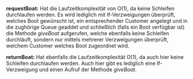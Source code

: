 **requestBoat:** Hat die Laufzeitkomplexität von O(1), da keine Schleifen durchlaufen werden. Es wird lediglich mit If-Verzweigungen überprüft, welches Boot gewünscht ist, ein entsprechender Customer angelegt und in die zughörige Queue geaddet und schließlich (falls ein Boot verfügbar ist) die Methode _giveBoat_ aufgerufen, welche ebenfalls keine Schleifen durchläuft, sondern nur mittels mehrerer Verzweigungen überprüft, welchem Customer welches Boot zugeordnet wird. 

**returnBoat:** Hat ebenfalls die Laufzeitkomplexität O(1), da auch hier keine Schleifen durchlaufen werden. Auch hier gibt es lediglich eine If-Verzweigung und einen Aufruf der Methode _giveBoat_.